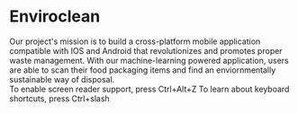 # Enviroclean
Our project's mission is to build a cross-platform mobile application compatible with IOS and Android that revolutionizes and promotes proper waste management. With our machine-learning powered application, users are able to scan their food packaging items and find an enviornmentally sustainable way of disposal.  
To enable screen reader support, press Ctrl+Alt+Z To learn about keyboard shortcuts, press Ctrl+slash
